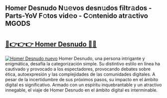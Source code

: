 ## Homer Desnudo N𝚞𝚎vos desn𝚞dos filtr𝚊dos - Parts-YoV F𝚘tos vid𝚎o - C𝚘ntenido atr𝚊ctivo MGODS

# <h2><a href="http://mbbwonx.tromn.icu/?c=Homer+Desnudo">🔗👉👉👉 Homer Desnudo 🔗🔗</a></h2>

[![Homer Desnudo nuevo](https://i.imgur.com/pEAQMta.gif)](http://mbbwonx.tromn.icu/?c=Homer+Desnudo)
Homer Desnudo, una persona intrigante y enigmática, desafía la categorización simple. Su distintivo estilo en línea ha cautivado y provocado a los espectadores, provocando debates sobre ética, autoexpresión y las complejidades de las comunidades digitales. A pesar de la incertidumbre de sus próximos pasos, su impacto en el ámbito digital es significativo. Armado con un espíritu inquebrantable y un atractivo innegable, el viaje de Homer Desnudo en el ámbito digital es interminable.
